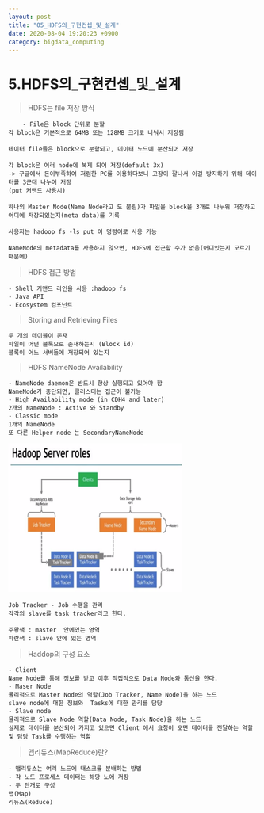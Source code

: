 ```yaml
---
layout: post
title: "05_HDFS의_구현컨셉_및_설계"
date: 2020-08-04 19:20:23 +0900
category: bigdata_computing
---
```


# 5.HDFS의_구현컨셉_및_설계

> HDFS는 file 저장 방식

```
    - File은 block 단위로 분할
각 block은 기본적으로 64MB 또는 128MB 크기로 나눠서 저장됨

데이터 file들은 block으로 분할되고, 데이터 노드에 분산되어 저장

각 block은 여러 node에 복제 되어 저장(default 3x)
-> 구글에서 돈이부족하여 저렴한 PC를 이용하다보니 고장이 잘나서 이걸 방지하기 위해 데이터를 3군대 나누어 저장
(put 커맨드 사용시)

하나의 Master Node(Name Node라고 도 불림)가 파일을 block을 3개로 나누워 저장하고 
어디에 저장되있는지(meta data)를 기록

사용자는 hadoop fs -ls put 이 명령어로 사용 가능 

NameNode의 metadata를 사용하지 않으면, HDFS에 접근할 수가 없음(어디있는지 모르기 때문에)
```

> HDFS 접근 방법

```
- Shell 커맨드 라인을 사용 :hadoop fs
- Java API
- Ecosystem 컴포넌트
```

> Storing and Retrieving Files

```
두 개의 테이블이 존재
파일이 어떤 블록으로 존재하는지 (Block id)
블록이 어느 서버들에 저장되어 있는지
```

> HDFS NameNode Availability

```
- NameNode daemon은 반드시 항상 실행되고 있어야 함
NameNode가 중단되면, 클러스터는 접근이 불가능
- High Availability mode (in CDH4 and later)
2개의 NameNode : Active 와 Standby
- Classic mode
1개의 NameNode
또 다른 Helper node 는 SecondaryNameNode

```

<img src="/img/빅데이터_컴퓨팅_강의/hadoop_server01.PNG" width="350px" height="300px"></img> <br>

```
Job Tracker - Job 수행을 관리 
각각의 slave를 task tracker라고 한다.

주황색 : master  안에있는 영역
파란색 : slave 안에 있는 영역
```

> Haddop의 구성 요소

```
- Client
Name Node를 통해 정보를 받고 이후 직접적으로 Data Node와 통신을 한다.
- Maser Node
물리적으로 Master Node의 역할(Job Tracker, Name Node)을 하는 노드
slave node에 대한 정보와  Tasks에 대한 관리를 담당
- Slave node
물리적으로 Slave Node 역할(Data Node, Task Node)을 하는 노드
실제로 데이터를 분산되어 가지고 있으면 Client 에서 요청이 오면 데이터를 전달하는 역할 및 담당 Task를 수행하는 역할
```

> 맵리듀스(MapReduce)란?

```
- 맵리듀스는 여러 노드에 태스크를 분배하는 방법
- 각 노드 프로세스 데이터는 해당 노에 저장
- 두 단개로 구성
맵(Map)
리듀스(Reduce)
```










